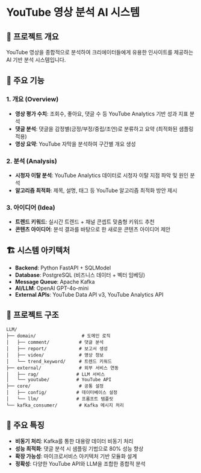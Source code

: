 # YouTube 영상 분석 AI 시스템

## 📖 프로젝트 개요

YouTube 영상을 종합적으로 분석하여 크리에이터들에게 유용한 인사이트를 제공하는 AI 기반 분석 시스템입니다.

## 🎯 주요 기능

### 1. 개요 (Overview)
- **영상 평가 수치**: 조회수, 좋아요, 댓글 수 등 YouTube Analytics 기반 성과 지표 분석
- **댓글 분석**: 댓글을 감정별(긍정/부정/중립/조언)로 분류하고 요약 (최적화된 샘플링 적용)
- **영상 요약**: YouTube 자막을 분석하여 구간별 개요 생성

### 2. 분석 (Analysis)
- **시청자 이탈 분석**: YouTube Analytics 데이터로 시청자 이탈 지점 파악 및 원인 분석
- **알고리즘 최적화**: 제목, 설명, 태그 등 YouTube 알고리즘 최적화 방안 제시

### 3. 아이디어 (Idea)
- **트렌드 키워드**: 실시간 트렌드 + 채널 콘셉트 맞춤형 키워드 추천
- **콘텐츠 아이디어**: 분석 결과를 바탕으로 한 새로운 콘텐츠 아이디어 제안

## 🏗️ 시스템 아키텍처

- **Backend**: Python FastAPI + SQLModel
- **Database**: PostgreSQL (비즈니스 데이터 + 벡터 임베딩)
- **Message Queue**: Apache Kafka
- **AI/LLM**: OpenAI GPT-4o-mini
- **External APIs**: YouTube Data API v3, YouTube Analytics API

## 📁 프로젝트 구조

```
LLM/
├── domain/                 # 도메인 로직
│   ├── comment/           # 댓글 분석
│   ├── report/            # 보고서 생성
│   ├── video/             # 영상 정보
│   └── trend_keyword/     # 트렌드 키워드
├── external/              # 외부 서비스 연동
│   ├── rag/              # LLM 서비스
│   └── youtube/          # YouTube API
├── core/                  # 공통 설정
│   ├── config/           # 데이터베이스 설정
│   └── llm/              # 프롬프트 템플릿
└── kafka_consumer/        # Kafka 메시지 처리
```

## 🚀 주요 특징

- **비동기 처리**: Kafka를 통한 대용량 데이터 비동기 처리
- **성능 최적화**: 댓글 분석 시 샘플링 기법으로 80% 성능 향상
- **확장 가능성**: 마이크로서비스 아키텍처 기반 모듈화 설계
- **정확성**: 다양한 YouTube API와 LLM을 조합한 종합적 분석

